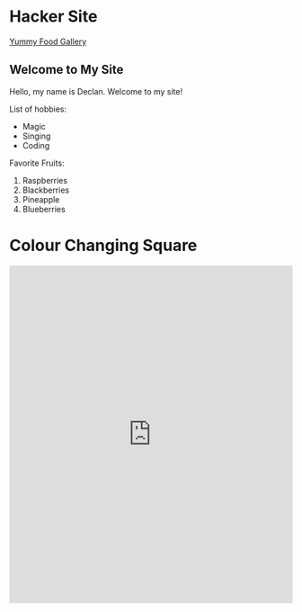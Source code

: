 # Hacker Site

[Yummy Food Gallery](photos)

## Welcome to My Site

Hello, my name is Declan. Welcome to my site!

List of hobbies:

- Magic
- Singing
- Coding

Favorite Fruits:

1. Raspberries
2. Blackberries
3. Pineapple
4. Blueberries

# Colour Changing Square
<iframe width="100%" height="600px" style="border:none;background:white;" src="https://macoutreach.rocks/share/03ecdf11">
